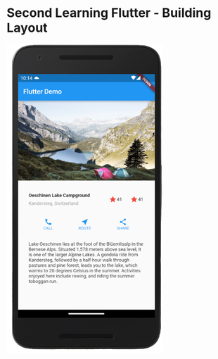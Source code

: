 # Second Learning Flutter - Building Layout 



![Output](https://github.com/cin181920/Day-2--Learning-Flutter---Building-Layout/blob/main/output.png)


